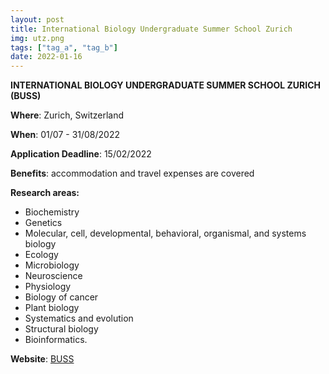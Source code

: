 ```yaml
---
layout: post
title: International Biology Undergraduate Summer School Zurich
img: utz.png
tags: ["tag_a", "tag_b"]
date: 2022-01-16
---
```


**INTERNATIONAL BIOLOGY UNDERGRADUATE SUMMER SCHOOL ZURICH (BUSS)**

**Where**: Zurich, Switzerland

**When**: 01/07 - 31/08/2022

**Application Deadline**: 15/02/2022

**Benefits**: accommodation and travel expenses are covered

**Research areas:**

 * Biochemistry
 * Genetics 
 * Molecular, cell, developmental, behavioral, organismal, and systems biology
 * Ecology
 * Microbiology
 * Neuroscience
 * Physiology
 * Biology of cancer 
 * Plant biology
 * Systematics and evolution
 * Structural biology 
 * Bioinformatics.

**Website**: [BUSS](https://www.biologie.uzh.ch/de/Studium/UndergraduateSummerSchool.html) 

